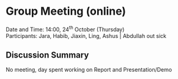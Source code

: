 # Group Meeting (online)
Date and Time: 14:00, 24<sup>th</sup> October (Thursday)\
Participants: Jara, Habib, Jiaxin, Ling, Ashus | Abdullah out sick
## Discussion Summary
No meeting, day spent working on Report and Presentation/Demo